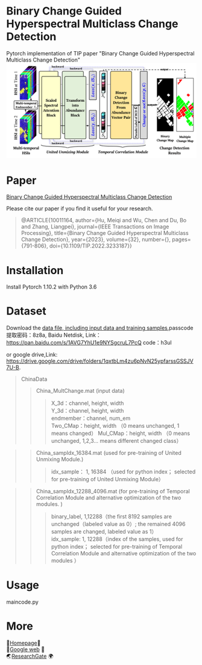  # Binary Change Guided Hyperspectral Multiclass Change Detection
Pytorch implementation of TIP paper "Binary Change Guided Hyperspectral Multiclass Change Detection"
![image](https://github.com/meiqihu/BCG-Net/blob/main/Figure_BCG-Net.png)
# Paper
[Binary Change Guided Hyperspectral Multiclass Change Detection](https://ieeexplore.ieee.org/document/10011164)

Please cite our paper if you find it useful for your research.

>@ARTICLE{10011164,
  author={Hu, Meiqi and Wu, Chen and Du, Bo and Zhang, Liangpei},
  journal={IEEE Transactions on Image Processing}, 
  title={Binary Change Guided Hyperspectral Multiclass Change Detection}, 
  year={2023},
  volume={32},
  number={},
  pages={791-806},
  doi={10.1109/TIP.2022.3233187}}

# Installation
Install Pytorch 1.10.2 with Python 3.6
# Dataset
Download the [data file, including input data and training samples](https://pan.baidu.com/s/1r2qBHIHK4jrkKWsdmydK5Q ),passcode提取密码：8z8a,
Baidu Netdisk, Link：https://pan.baidu.com/s/1AVG7YhU1e9NYSgcruL7PcQ 
code：h3ul

or google drive,Link: https://drive.google.com/drive/folders/1qxtbLm4zu6pNvN25ypfarssGSSJV7U-B.

> ChinaData
>> China_MultChange.mat (input data)
>>> X_3d：channel, height, width                
>>> Y_3d：channel, height, width                
>>> endmember：channel, num_em               
>>> Two_CMap：height, width （0 means unchanged, 1 means changed）
>>> Mul_CMap：height, width   （0 means unchanged, 1,2,3... means different changed class）
     

>> China_sampIdx_16384.mat (used for pre-training of United Unmixing Module.)
>>> idx_sample： 1, 16384 （used for python index； selected for pre-training of United Unmixing Module）


>> China_sampIdx_12288_4096.mat (for pre-training of Temporal Correlation Module and alternative optimization of the two modules. )
>>> binary_label, 1,12288（the first 8192 samples are unchanged（labeled value as 0）; the remained 4096 samples are changed, labeled value as 1）         
>>> idx_sample: 1, 12288（index of the samples, used for python index； selected for pre-training of Temporal Correlation Module and alternative optimization of the two modules ）     
# Usage
maincode.py

# More
🌷[Homepage](https://meiqihu.github.io/)🌷  </br>
🔴[Google web](https://scholar.google.com.hk/citations?hl=zh-CN&user=jxyAHdkAAAAJ) 🔴 </br>
🌏[ResearchGate](https://www.researchgate.net/profile/Humeiqi-humeiqi) 🌍




  
  
